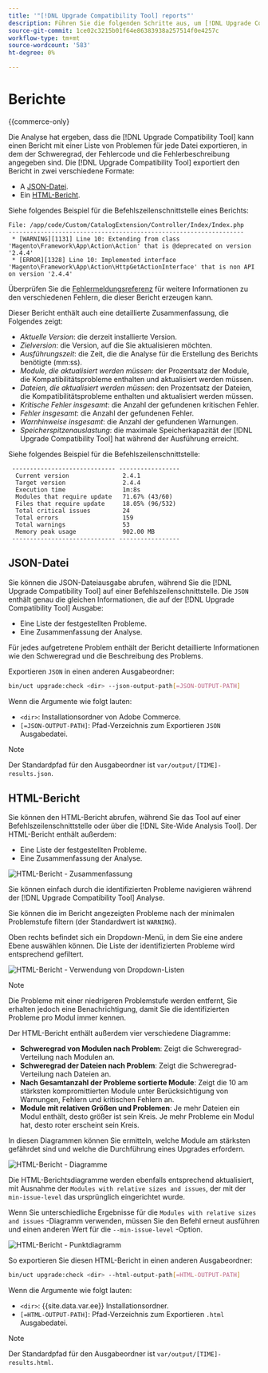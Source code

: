 ```yaml
---
title: '"[!DNL Upgrade Compatibility Tool] reports"'
description: Führen Sie die folgenden Schritte aus, um [!DNL Upgrade Compatibility Tool] in Ihrem Adobe Commerce-Projekt.
source-git-commit: 1ce02c3215b01f64e86383938a257514f0e4257c
workflow-type: tm+mt
source-wordcount: '583'
ht-degree: 0%

---
```



# Berichte

{{commerce-only}

Die Analyse hat ergeben, dass die [!DNL Upgrade Compatibility Tool] kann einen Bericht mit einer Liste von Problemen für jede Datei exportieren, in dem der Schweregrad, der Fehlercode und die Fehlerbeschreibung angegeben sind. Die [!DNL Upgrade Compatibility Tool] exportiert den Bericht in zwei verschiedene Formate:

- A [JSON-Datei](reports.md#json-file).
- Ein [HTML-Bericht](reports.md#html-report).

Siehe folgendes Beispiel für die Befehlszeilenschnittstelle eines Berichts:

```terminal
File: /app/code/Custom/CatalogExtension/Controller/Index/Index.php
------------------------------------------------------------------
 * [WARNING][1131] Line 10: Extending from class 'Magento\Framework\App\Action\Action' that is @deprecated on version '2.4.4'
 * [ERROR][1328] Line 10: Implemented interface 'Magento\Framework\App\Action\HttpGetActionInterface' that is non API on version '2.4.4'
```

Überprüfen Sie die [Fehlermeldungsreferenz](../upgrade-compatibility-tool/error-messages.md) für weitere Informationen zu den verschiedenen Fehlern, die dieser Bericht erzeugen kann.

Dieser Bericht enthält auch eine detaillierte Zusammenfassung, die Folgendes zeigt:

- *Aktuelle Version*: die derzeit installierte Version.
- *Zielversion*: die Version, auf die Sie aktualisieren möchten.
- *Ausführungszeit*: die Zeit, die die Analyse für die Erstellung des Berichts benötigte (mm:ss).
- *Module, die aktualisiert werden müssen*: der Prozentsatz der Module, die Kompatibilitätsprobleme enthalten und aktualisiert werden müssen.
- *Dateien, die aktualisiert werden müssen*: den Prozentsatz der Dateien, die Kompatibilitätsprobleme enthalten und aktualisiert werden müssen.
- *Kritische Fehler insgesamt*: die Anzahl der gefundenen kritischen Fehler.
- *Fehler insgesamt*: die Anzahl der gefundenen Fehler.
- *Warnhinweise insgesamt*: die Anzahl der gefundenen Warnungen.
- *Speicherspitzenauslastung*: die maximale Speicherkapazität der [!DNL Upgrade Compatibility Tool] hat während der Ausführung erreicht.

Siehe folgendes Beispiel für die Befehlszeilenschnittstelle:

```terminal
 ----------------------------- ----------------- 
  Current version               2.4.1            
  Target version                2.4.4            
  Execution time                1m:8s            
  Modules that require update   71.67% (43/60)   
  Files that require update     18.05% (96/532)  
  Total critical issues         24               
  Total errors                  159              
  Total warnings                53               
  Memory peak usage             902.00 MB        
 ----------------------------- ----------------- 
```

## JSON-Datei

Sie können die JSON-Dateiausgabe abrufen, während Sie die [!DNL Upgrade Compatibility Tool] auf einer Befehlszeilenschnittstelle. Die `JSON` enthält genau die gleichen Informationen, die auf der [!DNL Upgrade Compatibility Tool] Ausgabe:

- Eine Liste der festgestellten Probleme.
- Eine Zusammenfassung der Analyse.

Für jedes aufgetretene Problem enthält der Bericht detaillierte Informationen wie den Schweregrad und die Beschreibung des Problems.

Exportieren `JSON` in einen anderen Ausgabeordner:

```bash
bin/uct upgrade:check <dir> --json-output-path[=JSON-OUTPUT-PATH]
```

Wenn die Argumente wie folgt lauten:

- `<dir>`: Installationsordner von Adobe Commerce.
- `[=JSON-OUTPUT-PATH]`: Pfad-Verzeichnis zum Exportieren `JSON` Ausgabedatei.

>[!NOTE]
>
> Der Standardpfad für den Ausgabeordner ist `var/output/[TIME]-results.json`.

## HTML-Bericht

Sie können den HTML-Bericht abrufen, während Sie das Tool auf einer Befehlszeilenschnittstelle oder über die [!DNL Site-Wide Analysis Tool]. Der HTML-Bericht enthält außerdem:

- Eine Liste der festgestellten Probleme.
- Eine Zusammenfassung der Analyse.

![HTML-Bericht - Zusammenfassung](../../assets/upgrade-guide/uct-html-summary.png)

Sie können einfach durch die identifizierten Probleme navigieren während der [!DNL Upgrade Compatibility Tool] Analyse.

Sie können die im Bericht angezeigten Probleme nach der minimalen Problemstufe filtern (der Standardwert ist `WARNING`).

Oben rechts befindet sich ein Dropdown-Menü, in dem Sie eine andere Ebene auswählen können. Die Liste der identifizierten Probleme wird entsprechend gefiltert.

![HTML-Bericht - Verwendung von Dropdown-Listen](../../assets/upgrade-guide/uct-html-filtered-issues-list.png)

>[!NOTE]
>
> Die Probleme mit einer niedrigeren Problemstufe werden entfernt, Sie erhalten jedoch eine Benachrichtigung, damit Sie die identifizierten Probleme pro Modul immer kennen.

Der HTML-Bericht enthält außerdem vier verschiedene Diagramme:

- **Schweregrad von Modulen nach Problem**: Zeigt die Schweregrad-Verteilung nach Modulen an.
- **Schweregrad der Dateien nach Problem**: Zeigt die Schweregrad-Verteilung nach Dateien an.
- **Nach Gesamtanzahl der Probleme sortierte Module**: Zeigt die 10 am stärksten kompromittierten Module unter Berücksichtigung von Warnungen, Fehlern und kritischen Fehlern an.
- **Module mit relativen Größen und Problemen**: Je mehr Dateien ein Modul enthält, desto größer ist sein Kreis. Je mehr Probleme ein Modul hat, desto roter erscheint sein Kreis.

In diesen Diagrammen können Sie ermitteln, welche Module am stärksten gefährdet sind und welche die Durchführung eines Upgrades erfordern.

![HTML-Bericht - Diagramme](../../assets/upgrade-guide/uct-html-diagrams.png)

Die HTML-Berichtsdiagramme werden ebenfalls entsprechend aktualisiert, mit Ausnahme der `Modules with relative sizes and issues`, der mit der `min-issue-level` das ursprünglich eingerichtet wurde.

Wenn Sie unterschiedliche Ergebnisse für die `Modules with relative sizes and issues` -Diagramm verwenden, müssen Sie den Befehl erneut ausführen und einen anderen Wert für die `--min-issue-level` -Option.

![HTML-Bericht - Punktdiagramm](../../assets/upgrade-guide/uct-html-filtered-diagrams.png)

So exportieren Sie diesen HTML-Bericht in einen anderen Ausgabeordner:

```bash
bin/uct upgrade:check <dir> --html-output-path[=HTML-OUTPUT-PATH]
```

Wenn die Argumente wie folgt lauten:

- `<dir>`: {{site.data.var.ee}} Installationsordner.
- `[=HTML-OUTPUT-PATH]`: Pfad-Verzeichnis zum Exportieren `.html` Ausgabedatei.

>[!NOTE]
>
> Der Standardpfad für den Ausgabeordner ist `var/output/[TIME]-results.html`.
